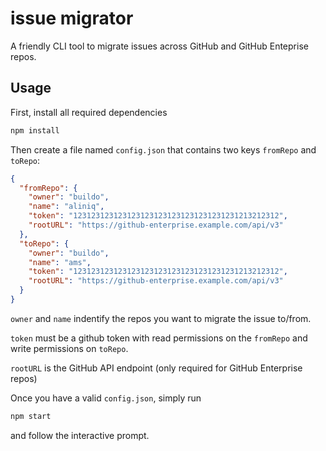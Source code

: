 # issue migrator
A friendly CLI tool to migrate issues across GitHub and GitHub Enteprise repos.

## Usage

First, install all required dependencies

```sh
npm install
```

Then create a file named `config.json` that contains two keys `fromRepo` and `toRepo`:

```json
{
  "fromRepo": {
    "owner": "buildo",
    "name": "aliniq",
    "token": "1231231231231231231231231231231231231213212312",
    "rootURL": "https://github-enterprise.example.com/api/v3"
  },
  "toRepo": {
    "owner": "buildo",
    "name": "ams",
    "token": "1231231231231231231231231231231231231213212312",
    "rootURL": "https://github-enterprise.example.com/api/v3"
  }
}
```

`owner` and `name` indentify the repos you want to migrate the issue to/from.

`token` must be a github token with read permissions on the `fromRepo` and write permissions on `toRepo`.

`rootURL` is the GitHub API endpoint (only required for GitHub Enterprise repos)

Once you have a valid `config.json`, simply run

```sh
npm start
```

and follow the interactive prompt.

